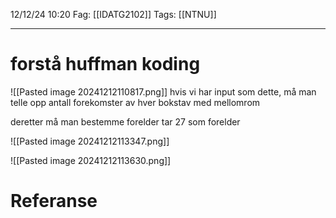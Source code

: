 12/12/24 10:20
Fag: [[IDATG2102]]
Tags: [[NTNU]]
___
# forstå huffman koding

![[Pasted image 20241212110817.png]]
hvis vi har input som dette, må man telle opp antall forekomster av hver bokstav med mellomrom

deretter må man bestemme forelder
tar 27 som forelder

![[Pasted image 20241212113347.png]]

![[Pasted image 20241212113630.png]]













# Referanse
